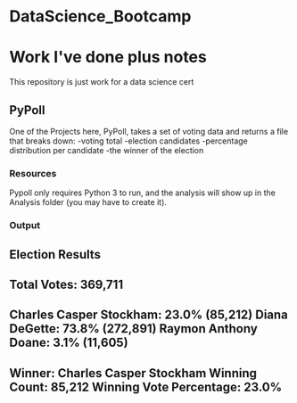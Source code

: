 # DataScience_Bootcamp
Work I've done plus notes
=======
This repository is just work for a data science cert

## PyPoll
One of the Projects here, PyPoll, takes a set of voting data and returns a file that breaks down:
-voting total
-election candidates
-percentage distribution per candidate
-the winner of the election
### Resources
Pypoll only requires Python 3 to run, and the analysis will show up in the Analysis folder (you may have to create it).
### Output
Election Results
-----------------------------------------
Total Votes: 369,711
-----------------------------------------
Charles Casper Stockham: 23.0% (85,212)
Diana DeGette: 73.8% (272,891)
Raymon Anthony Doane: 3.1% (11,605)
-----------------------------------------
Winner: Charles Casper Stockham
Winning Count: 85,212
Winning Vote Percentage: 23.0%
-----------------------------------------
